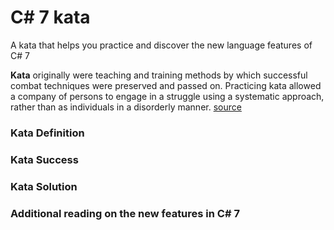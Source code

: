 # C# 7 kata

A kata that helps you practice and discover the new language features of C# 7

**Kata** originally were teaching and training methods by which successful combat techniques were preserved and passed on. Practicing kata allowed a company of persons to engage in a struggle using a systematic approach, rather than as individuals in a disorderly manner. [source](https://en.wikipedia.org/wiki/Kata)

### Kata Definition

### Kata Success

### Kata Solution

### Additional reading on the new features in C# 7
